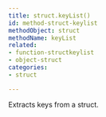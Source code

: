 ```yaml
---
title: struct.keyList()
id: method-struct-keylist
methodObject: struct
methodName: keyList
related:
- function-structkeylist
- object-struct
categories:
- struct

---
```


Extracts keys from a struct.
